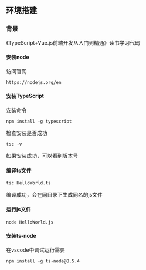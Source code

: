 ## 环境搭建
### 背景
《TypeScript+Vue.js前端开发从入门到精通》读书学习代码

#### 安装node
访问官网
```
https://nodejs.org/en
```

#### 安装TypeScript
安装命令
```
npm install -g typescript
```
检查安装是否成功
```
tsc -v 
```
如果安装成功，可以看到版本号

#### 编译ts文件
```
tsc HelloWorld.ts
```
编译成功，会在同目录下生成同名的js文件

#### 运行js文件
```
node HelloWorld.js
```

#### 安装ts-node
在vscode中调试运行需要
```
npm install -g ts-node@8.5.4
```

